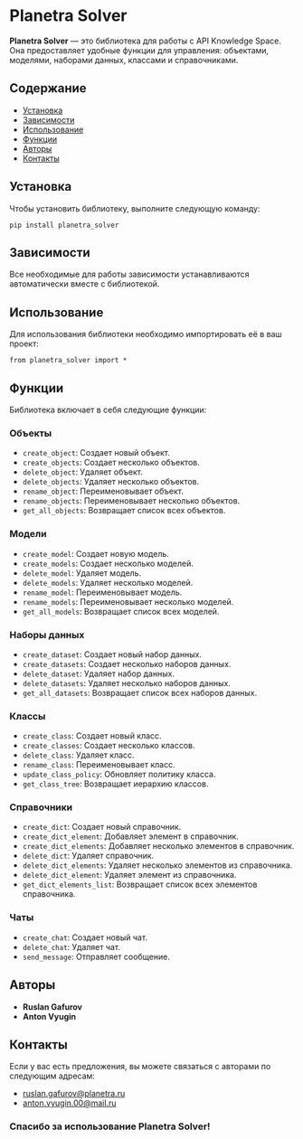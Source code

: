 # Planetra Solver

**Planetra Solver** — это библиотека для работы с API Knowledge Space. Она предоставляет удобные функции для управления: объектами, моделями, наборами данных, классами и справочниками.

## Содержание
- [Установка](#установка)
- [Зависимости](#зависимости)
- [Использование](#использование)
- [Функции](#функции)
- [Авторы](#авторы)
- [Контакты](#контакты)

## Установка
Чтобы установить библиотеку, выполните следующую команду:
```
pip install planetra_solver
```

## Зависимости
Все необходимые для работы зависимости устанавливаются автоматически вместе с библиотекой.

## Использование
Для использования библиотеки необходимо импортировать её в ваш проект:
```
from planetra_solver import *
```

## Функции
Библиотека включает в себя следующие функции:

### Объекты
- `create_object`: Создает новый объект.
- `create_objects`: Создает несколько объектов.
- `delete_object`: Удаляет объект.
- `delete_objects`: Удаляет несколько объектов.
- `rename_object`: Переименовывает объект.
- `rename_objects`: Переименовывает несколько объектов.
- `get_all_objects`: Возвращает список всех объектов.

### Модели
- `create_model`: Создает новую модель.
- `create_models`: Создает несколько моделей.
- `delete_model`: Удаляет модель.
- `delete_models`: Удаляет несколько моделей.
- `rename_model`: Переименовывает модель.
- `rename_models`: Переименовывает несколько моделей.
- `get_all_models`: Возвращает список всех моделей.

### Наборы данных
- `create_dataset`: Создает новый набор данных.
- `create_datasets`: Создает несколько наборов данных.
- `delete_dataset`: Удаляет набор данных.
- `delete_datasets`: Удаляет несколько наборов данных.
- `get_all_datasets`: Возвращает список всех наборов данных.

### Классы
- `create_class`: Создает новый класс.
- `create_classes`: Создает несколько классов.
- `delete_class`: Удаляет класс.
- `rename_class`: Переименовывает класс.
- `update_class_policy`: Обновляет политику класса.
- `get_class_tree`: Возвращает иерархию классов.

### Справочники
- `create_dict`: Создает новый справочник.
- `create_dict_element`: Добавляет элемент в справочник.
- `create_dict_elements`: Добавляет несколько элементов в справочник.
- `delete_dict`: Удаляет справочник.
- `delete_dict_elements`: Удаляет несколько элементов из справочника.
- `delete_dict_element`: Удаляет элемент из справочника.
- `get_dict_elements_list`: Возвращает список всех элементов справочника.

### Чаты
- `create_chat`: Создает новый чат.
- `delete_chat`: Удаляет чат.
- `send_message`: Отправляет сообщение.

## Авторы
- **Ruslan Gafurov**
- **Anton Vyugin**

## Контакты
Если у вас есть предложения, вы можете связаться с авторами по следующим адресам:
- ruslan.gafurov@planetra.ru
- anton.vyugin.00@mail.ru

### Спасибо за использование **Planetra Solver!**